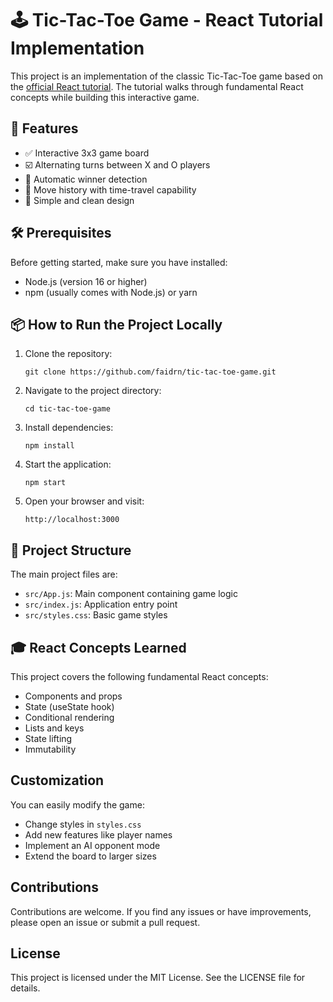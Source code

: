 # :joystick: Tic-Tac-Toe Game - React Tutorial Implementation

This project is an implementation of the classic Tic-Tac-Toe game based on the [official React tutorial](https://react.dev/learn/tutorial-tic-tac-toe). The tutorial walks through fundamental React concepts while building this interactive game.

## :rocket: Features

+ :white_check_mark: Interactive 3x3 game board
+ :ballot_box_with_check: Alternating turns between X and O players
+ :brain: Automatic winner detection
+ :repeat: Move history with time-travel capability
+ :art: Simple and clean design

## :hammer_and_wrench: Prerequisites

Before getting started, make sure you have installed:

+ Node.js (version 16 or higher)
+ npm (usually comes with Node.js) or yarn

## :package: How to Run the Project Locally

1. Clone the repository:

    `git clone https://github.com/faidrn/tic-tac-toe-game.git`

2. Navigate to the project directory:

    `cd tic-tac-toe-game`

3. Install dependencies:

    `npm install`

4. Start the application:

    `npm start`

5. Open your browser and visit:

    `http://localhost:3000`

## :dna: Project Structure

The main project files are:

+ `src/App.js`: Main component containing game logic
+ `src/index.js`: Application entry point
+ `src/styles.css`: Basic game styles

## :mortar_board: React Concepts Learned 

This project covers the following fundamental React concepts:

+ Components and props
+ State (useState hook)
+ Conditional rendering
+ Lists and keys
+ State lifting
+ Immutability

## Customization 

You can easily modify the game:

+ Change styles in `styles.css`
+ Add new features like player names
+ Implement an AI opponent mode
+ Extend the board to larger sizes

## Contributions

Contributions are welcome. If you find any issues or have improvements, please open an issue or submit a pull request.

## License

This project is licensed under the MIT License. See the LICENSE file for details.